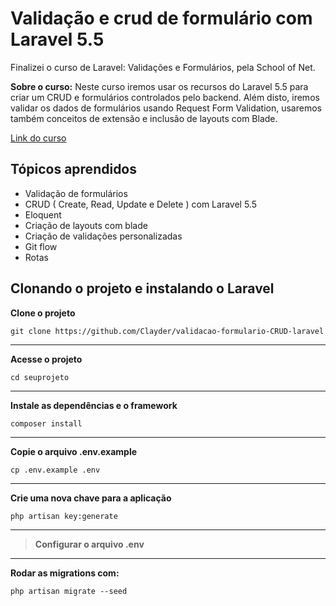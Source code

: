 	

**Validação e crud de formulário com Laravel 5.5**
==============================================

Finalizei o curso de Laravel: Validações e Formulários, pela School of Net. 

**Sobre o curso:** Neste curso iremos usar os recursos do Laravel 5.5 para criar um CRUD e formulários controlados pelo backend. Além disto, iremos validar os dados de formulários usando Request Form Validation, usaremos também conceitos de extensão e inclusão de layouts com Blade.

[Link do curso](https://www.schoolofnet.com/curso-laravel-validacoes-e-formularios-rev2/)

**Tópicos aprendidos**
------------------

 - Validação de formulários
 - CRUD ( Create, Read, Update e Delete ) com Laravel 5.5
 - Eloquent
 - Criação de layouts com blade
 - Criação de validações personalizadas
 - Git flow 
 - Rotas

**Clonando o projeto e instalando o Laravel**
------------------------------------------

**Clone o projeto**

    git clone https://github.com/Clayder/validacao-formulario-CRUD-laravel


----------

**Acesse o projeto**

    cd seuprojeto

----------

**Instale as dependências e o framework**

    composer install

----------

**Copie o arquivo .env.example**

    cp .env.example .env

----------

**Crie uma nova chave para a aplicação**

    php artisan key:generate

----------

> **Configurar o arquivo  .env**

----------


**Rodar as migrations com:**

    php artisan migrate --seed    



 